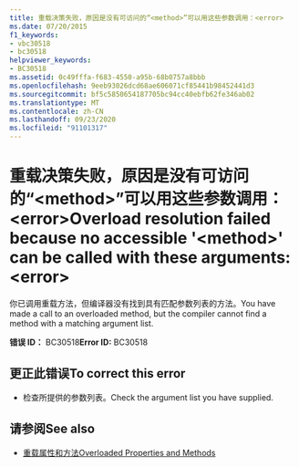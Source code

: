 ```yaml
---
title: 重载决策失败，原因是没有可访问的“<method>”可以用这些参数调用：<error>
ms.date: 07/20/2015
f1_keywords:
- vbc30518
- bc30518
helpviewer_keywords:
- BC30518
ms.assetid: 0c49fffa-f683-4550-a95b-68b0757a8bbb
ms.openlocfilehash: 9eeb93026dcd68ae606071cf85441b98452441d3
ms.sourcegitcommit: bf5c5850654187705bc94cc40ebfb62fe346ab02
ms.translationtype: MT
ms.contentlocale: zh-CN
ms.lasthandoff: 09/23/2020
ms.locfileid: "91101317"
---
```

# <a name="overload-resolution-failed-because-no-accessible-method-can-be-called-with-these-argumentserror"></a><span data-ttu-id="b2fe3-102">重载决策失败，原因是没有可访问的“\<method>”可以用这些参数调用：\<error></span><span class="sxs-lookup"><span data-stu-id="b2fe3-102">Overload resolution failed because no accessible '\<method>' can be called with these arguments:\<error></span></span>

<span data-ttu-id="b2fe3-103">你已调用重载方法，但编译器没有找到具有匹配参数列表的方法。</span><span class="sxs-lookup"><span data-stu-id="b2fe3-103">You have made a call to an overloaded method, but the compiler cannot find a method with a matching argument list.</span></span>  
  
 <span data-ttu-id="b2fe3-104">**错误 ID：** BC30518</span><span class="sxs-lookup"><span data-stu-id="b2fe3-104">**Error ID:** BC30518</span></span>  
  
## <a name="to-correct-this-error"></a><span data-ttu-id="b2fe3-105">更正此错误</span><span class="sxs-lookup"><span data-stu-id="b2fe3-105">To correct this error</span></span>  
  
- <span data-ttu-id="b2fe3-106">检查所提供的参数列表。</span><span class="sxs-lookup"><span data-stu-id="b2fe3-106">Check the argument list you have supplied.</span></span>  
  
## <a name="see-also"></a><span data-ttu-id="b2fe3-107">请参阅</span><span class="sxs-lookup"><span data-stu-id="b2fe3-107">See also</span></span>

- [<span data-ttu-id="b2fe3-108">重载属性和方法</span><span class="sxs-lookup"><span data-stu-id="b2fe3-108">Overloaded Properties and Methods</span></span>](../programming-guide/language-features/objects-and-classes/overloaded-properties-and-methods.md)
